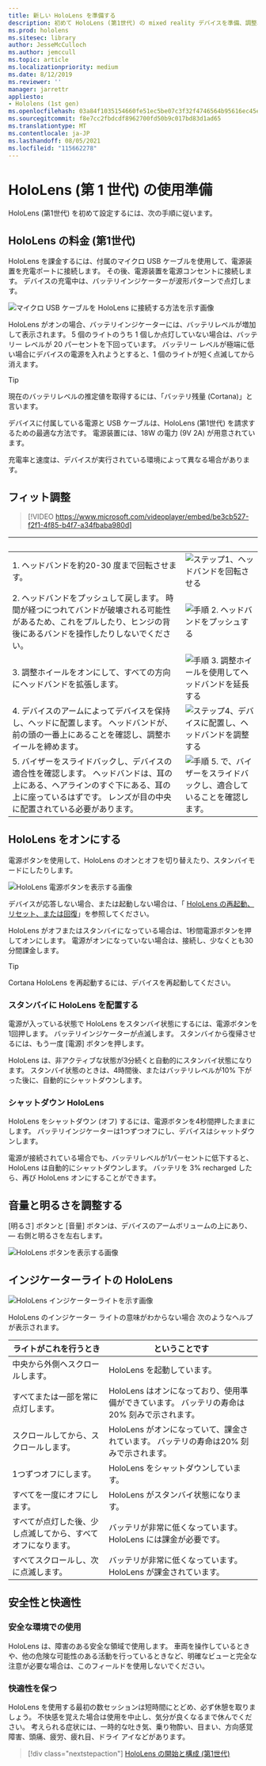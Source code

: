 ```yaml
---
title: 新しい HoloLens を準備する
description: 初めて HoloLens (第1世代) の mixed reality デバイスを準備、調整、設定する方法について説明します。
ms.prod: hololens
ms.sitesec: library
author: JesseMcCulloch
ms.author: jemccull
ms.topic: article
ms.localizationpriority: medium
ms.date: 8/12/2019
ms.reviewer: ''
manager: jarrettr
appliesto:
- Hololens (1st gen)
ms.openlocfilehash: 03a84f1035154660fe51ec5be07c3f32f4746564b95616ec45ef3978fb49b911
ms.sourcegitcommit: f8e7cc2fbdcdf8962700fd50b9c017bd83d1ad65
ms.translationtype: MT
ms.contentlocale: ja-JP
ms.lasthandoff: 08/05/2021
ms.locfileid: "115662278"
---
```

# <a name="get-your-hololens-1st-gen-ready-to-use"></a>HoloLens (第 1 世代) の使用準備

HoloLens (第1世代) を初めて設定するには、次の手順に従います。

## <a name="charge-your-hololens-1st-gen"></a>HoloLens の料金 (第1世代)

HoloLens を課金するには、付属のマイクロ USB ケーブルを使用して、電源装置を充電ポートに接続します。 その後、電源装置を電源コンセントに接続します。 デバイスの充電中は、バッテリインジケーターが波形パターンで点灯します。

![マイクロ USB ケーブルを HoloLens に接続する方法を示す画像](./images/hololens-charging.png)

HoloLens がオンの場合、バッテリインジケーターには、バッテリレベルが増加して表示されます。 5 個のライトのうち 1 個しか点灯していない場合は、バッテリー レベルが 20 パーセントを下回っています。 バッテリー レベルが極端に低い場合にデバイスの電源を入れようとすると、1 個のライトが短く点滅してから消えます。

> [!TIP]
> 現在のバッテリレベルの推定値を取得するには、「バッテリ残量 (Cortana)」と言います。

デバイスに付属している電源と USB ケーブルは、HoloLens (第1世代) を請求するための最適な方法です。  電源装置には、18W の電力 (9V 2A) が用意されています。

充電率と速度は、デバイスが実行されている環境によって異なる場合があります。

## <a name="adjust-fit"></a>フィット調整

> [!VIDEO https://www.microsoft.com/videoplayer/embed/be3cb527-f2f1-4f85-b4f7-a34fbaba980d]

| &nbsp; | &nbsp; |
|:--- |:--- |
|1. ヘッドバンドを約20-30 度まで回転させます。|![ステップ1、ヘッドバンドを回転させる](./images/FitGuideStep1.png)|
|2. ヘッドバンドをプッシュして戻します。 時間が経つにつれてバンドが破壊される可能性があるため、これをプルしたり、ヒンジの背後にあるバンドを操作したりしないでください。|![手順 2. ヘッドバンドをプッシュする](./images/FitGuideStep2.png)|
|3. 調整ホイールをオンにして、すべての方向にヘッドバンドを拡張します。 |![手順 3. 調整ホイールを使用してヘッドバンドを延長する](./images/FitGuideStep3.png)|
|4. デバイスのアームによってデバイスを保持し、ヘッドに配置します。 ヘッドバンドが、前の頭の一番上にあることを確認し、調整ホイールを締めます。|![ステップ4、デバイスに配置し、ヘッドバンドを調整する](./images/FitGuideStep4.png)|
|5. バイザーをスライドバックし、デバイスの適合性を確認します。 ヘッドバンドは、耳の上にある、ヘアラインのすぐ下にある、耳の上に座っているはずです。 レンズが目の中央に配置されている必要があります。|![手順 5. で、バイザーをスライドバックし、適合していることを確認します。](./images/FitGuideSetep5.png)|

## <a name="turn-on-your-hololens"></a>HoloLens をオンにする

電源ボタンを使用して、HoloLens のオンとオフを切り替えたり、スタンバイモードにしたりします。

![HoloLens 電源ボタンを表示する画像](./images/hololens-power.png)

デバイスが応答しない場合、または起動しない場合は、「 [HoloLens の再起動、リセット、または回復](hololens-restart-recover.md)」を参照してください。

HoloLens がオフまたはスタンバイになっている場合は、1秒間電源ボタンを押してオンにします。 電源がオンになっていない場合は、接続し、少なくとも30分間課金します。

> [!TIP]
> Cortana HoloLens を再起動するには、デバイスを再起動してください。

### <a name="put-hololens-in-standby"></a>スタンバイに HoloLens を配置する

電源が入っている状態で HoloLens をスタンバイ状態にするには、電源ボタンを1回押します。 バッテリインジケーターが点滅します。 スタンバイから復帰させるには、もう一度 [電源] ボタンを押します。

HoloLens は、非アクティブな状態が3分続くと自動的にスタンバイ状態になります。 スタンバイ状態のときは、4時間後、またはバッテリレベルが10% 下がった後に、自動的にシャットダウンします。

### <a name="shut-down-hololens"></a>シャットダウン HoloLens

HoloLens をシャットダウン (オフ) するには、電源ボタンを4秒間押したままにします。 バッテリインジケーターは1つずつオフにし、デバイスはシャットダウンします。

電源が接続されている場合でも、バッテリレベルが1パーセントに低下すると、HoloLens は自動的にシャットダウンします。 バッテリを 3% recharged したら、再び HoloLens オンにすることができます。

## <a name="adjust-volume-and-brightness"></a>音量と明るさを調整する

[明るさ] ボタンと [音量] ボタンは、デバイスのアームボリュームの上にあり、 &mdash; 右側と明るさを左右します。

![HoloLens ボタンを表示する画像](./images/hololens-buttons.jpg)

## <a name="hololens-indicator-lights"></a>インジケーターライトの HoloLens

![HoloLens インジケーターライトを示す画像](./images/hololens-lights.png)

HoloLens のインジケーター ライトの意味がわからない場合 次のようなヘルプが表示されます。

|ライトがこれを行うとき |ということです |
|---|---|
|中央から外側へスクロールします。 |HoloLens を起動しています。 |
|すべてまたは一部を常に点灯します。 |HoloLens はオンになっており、使用準備ができています。 バッテリの寿命は20% 刻みで示されます。 |
|スクロールしてから、スクロールします。 |HoloLens がオンになっていて、課金されています。 バッテリの寿命は20% 刻みで示されます。 |
|1つずつオフにします。 |HoloLens をシャットダウンしています。 |
|すべてを一度にオフにします。 |HoloLens がスタンバイ状態になります。 |
|すべてが点灯した後、少し点滅してから、すべてオフになります。 |バッテリが非常に低くなっています。 HoloLens には課金が必要です。 |
|すべてスクロールし、次に点滅します。 |バッテリが非常に低くなっています。 HoloLens が課金されています。 |

## <a name="safety-and-comfort"></a>安全性と快適性

### <a name="use-in-safe-surroundings"></a>安全な環境での使用

HoloLens は、障害のある安全な領域で使用します。 車両を操作しているときや、他の危険な可能性のある活動を行っているときなど、明確なビューと完全な注意が必要な場合は、このフィールドを使用しないでください。

### <a name="stay-comfortable"></a>快適性を保つ

HoloLens を使用する最初の数セッションは短時間にとどめ、必ず休憩を取りましょう。 不快感を覚えた場合は使用を中止し、気分が良くなるまで休んでください。 考えられる症状には、一時的な吐き気、乗り物酔い、目まい、方向感覚障害、頭痛、疲労、疲れ目、ドライ アイなどがあります。

> [!div class="nextstepaction"]
> [HoloLens の開始と構成 (第1世代)](hololens1-start.md)
